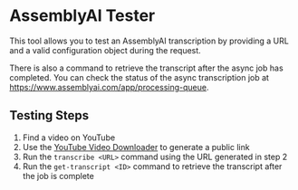 # AssemblyAI Tester

This tool allows you to test an AssemblyAI transcription by providing a URL and a valid
configuration object during the request.

There is also a command to retrieve the transcript after the async job has completed. You can
check the status of the async transcription job at https://www.assemblyai.com/app/processing-queue.

## Testing Steps

1. Find a video on YouTube
2. Use the [YouTube Video Downloader](https://www.submagic.co/tools/youtube-video-downloader) to generate a public link
3. Run the `transcribe <URL>` command using the URL generated in step 2
4. Run the `get-transcript <ID>` command to retrieve the transcript after the job is complete
